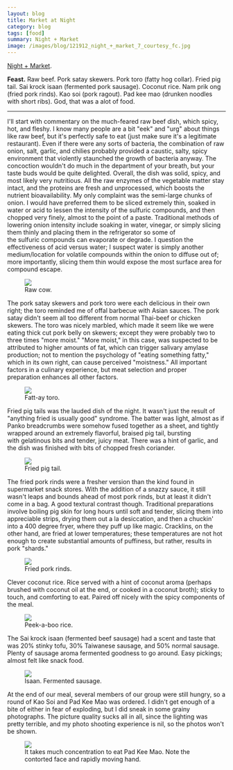 ```yaml
---
layout: blog
title: Market at Night
category: blog
tags: [food]  
summary: Night + Market
image: /images/blog/121912_night_+_market_7_courtesy_fc.jpg
---
```


[Night + Market](http://www.yelp.com/biz/night-market-west-hollywood).

**Feast.** Raw beef. Pork satay skewers. Pork toro (fatty hog collar). Fried pig tail. Sai krock isaan (fermented pork sausage). Coconut rice. Nam prik ong (fried pork rinds). Kao soi (pork ragout). Pad kee mao (drunken noodles with short ribs). God, that was a alot of food.

---

I'll start with commentary on the much-feared raw beef dish, which spicy, hot, and fleshy. I know many people are a bit "eek" and "urg" about things like raw beef, but it's perfectly safe to eat (just make sure it's a legitimate restaurant). Even if there were any sorts of bacteria, the combination of raw onion, salt, garlic, and chilies probably provided a caustic, salty, spicy environment that violently staunched the growth of bacteria anyway. The concoction wouldn't do much in the department of your breath, but your taste buds would be quite delighted. Overall, the dish was solid, spicy, and most likely very nutritious. All the raw enzymes of the vegetable matter stay intact, and the proteins are fresh and unprocessed, which boosts the nutrient bioavailability. My only complaint was the semi-large chunks of onion. I would have preferred them to be sliced extremely thin, soaked in water or acid to lessen the intensity of the sulfuric compounds, and then chopped very finely, almost to the point of a paste. Traditional methods of lowering onion intensity include soaking in water, vinegar, or simply slicing them thinly and placing them in the refrigerator so some of the sulfuric compounds can evaporate or degrade. I question the effectiveness of acid versus water; I suspect water is simply another medium/location for volatile compounds within the onion to diffuse out of; more importantly, slicing them thin would expose the most surface area for compound escape.

<figure>
    <img src="/images/blog/121912_night_+_market_1_courtesy_fc.jpg"></img>
    <figcaption>Raw cow.</figcaption>
</figure>

The pork satay skewers and pork toro were each delicious in their own right; the toro reminded me of offal barbecue with Asian sauces. The pork satay didn't seem all too different from normal Thai-beef or chicken skewers. The toro was nicely marbled, which made it seem like we were eating thick cut pork belly on skewers; except they were probably two to three times "more moist." "More moist," in this case, was suspected to be attributed to higher amounts of fat, which can trigger salivary amylase production; not to mention the psychology of "eating something fatty," which in its own right, can cause perceived "moistness." All important factors in a culinary experience, but meat selection and proper preparation enhances all other factors.

<figure>
    <img src="/images/blog/121912_night_+_market_3_courtesy_fc.jpg"></img>
    <figcaption>Fatt-ay toro.</figcaption>
</figure>

Fried pig tails was the lauded dish of the night. It wasn't just the result of "anything fried is usually good" syndrome. The batter was light, almost as if Panko breadcrumbs were somehow fused together as a sheet, and tightly wrapped around an extremely flavorful, braised pig tail, bursting with gelatinous bits and tender, juicy meat. There was a hint of garlic, and the dish was finished with bits of chopped fresh coriander.

<figure>
    <img src="/images/blog/121912_night_+_market_4_courtesy_fc.jpg"></img>
    <figcaption>Fried pig tail.</figcaption>
</figure>

The fried pork rinds were a fresher version than the kind found in supermarket snack stores. With the addition of a snazzy sauce, it still wasn't leaps and bounds ahead of most pork rinds, but at least it didn't come in a bag. A good textural contrast though. Traditional preparations involve boiling pig skin for long hours until soft and tender, slicing them into appreciable strips, drying them out a la desiccation, and then a chuckin' into a 400 degree fryer, where they puff up like magic. Cracklins, on the other hand, are fried at lower temperatures; these temperatures are not hot enough to create substantial amounts of puffiness, but rather, results in pork "shards."

<figure>
    <img src="/images/blog/121912_night_+_market_5_courtesy_fc.jpg"></img>
    <figcaption>Fried pork rinds.</figcaption>
</figure>

Clever coconut rice. Rice served with a hint of coconut aroma (perhaps brushed with coconut oil at the end, or cooked in a coconut broth); sticky to touch, and comforting to eat. Paired off nicely with the spicy components of the meal.

<figure>
    <img src="/images/blog/121912_night_+_market_6_courtesy_fc.jpg"></img>
    <figcaption>Peek-a-boo rice.</figcaption>
</figure>

The Sai krock isaan (fermented beef sausage) had a scent and taste that was 20% stinky tofu, 30% Taiwanese sausage, and 50% normal sausage. Plenty of sausage aroma fermented goodness to go around. Easy pickings; almost felt like snack food.

<figure>
    <img src="/images/blog/121912_night_+_market_7_courtesy_fc.jpg"></img>
    <figcaption>Isaan. Fermented sausage.</figcaption>
</figure>

At the end of our meal, several members of our group were still hungry, so a round of Kao Soi and Pad Kee Mao was ordered. I didn't get enough of a bite of either in fear of exploding, but I did sneak in some grainy photographs. The picture quality sucks all in all, since the lighting was pretty terrible, and my photo shooting experience is nil, so the photos won't be shown.

<figure>
    <img src="/images/blog/121912_night_+_market_9_courtesy_fc.jpg"></img>
    <figcaption>It takes much concentration to eat Pad Kee Mao. Note the contorted face and rapidly moving hand.</figcaption>
</figure>

